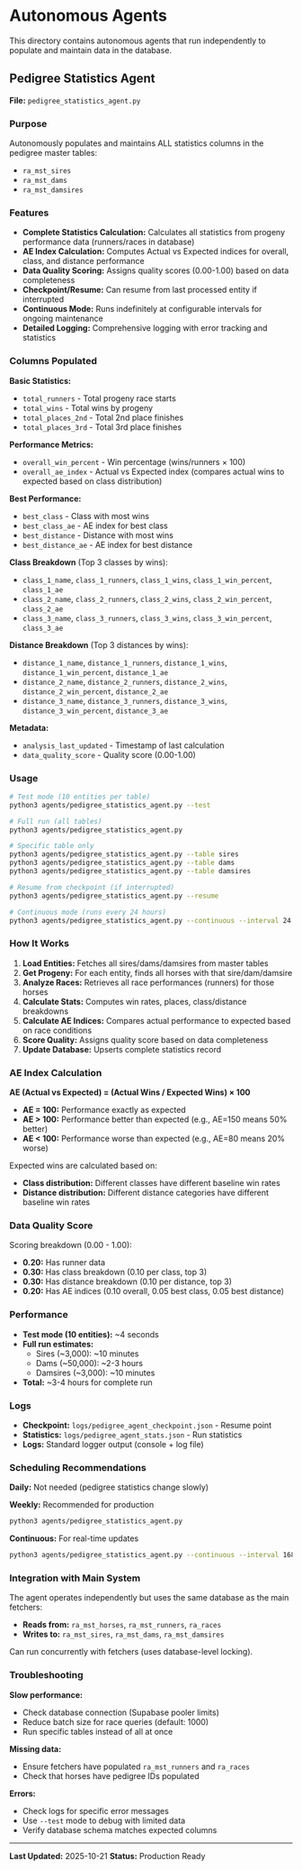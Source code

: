 # Autonomous Agents

This directory contains autonomous agents that run independently to populate and maintain data in the database.

## Pedigree Statistics Agent

**File:** `pedigree_statistics_agent.py`

### Purpose

Autonomously populates and maintains ALL statistics columns in the pedigree master tables:
- `ra_mst_sires`
- `ra_mst_dams`
- `ra_mst_damsires`

### Features

- **Complete Statistics Calculation:** Calculates all statistics from progeny performance data (runners/races in database)
- **AE Index Calculation:** Computes Actual vs Expected indices for overall, class, and distance performance
- **Data Quality Scoring:** Assigns quality scores (0.00-1.00) based on data completeness
- **Checkpoint/Resume:** Can resume from last processed entity if interrupted
- **Continuous Mode:** Runs indefinitely at configurable intervals for ongoing maintenance
- **Detailed Logging:** Comprehensive logging with error tracking and statistics

### Columns Populated

**Basic Statistics:**
- `total_runners` - Total progeny race starts
- `total_wins` - Total wins by progeny
- `total_places_2nd` - Total 2nd place finishes
- `total_places_3rd` - Total 3rd place finishes

**Performance Metrics:**
- `overall_win_percent` - Win percentage (wins/runners × 100)
- `overall_ae_index` - Actual vs Expected index (compares actual wins to expected based on class distribution)

**Best Performance:**
- `best_class` - Class with most wins
- `best_class_ae` - AE index for best class
- `best_distance` - Distance with most wins
- `best_distance_ae` - AE index for best distance

**Class Breakdown** (Top 3 classes by wins):
- `class_1_name`, `class_1_runners`, `class_1_wins`, `class_1_win_percent`, `class_1_ae`
- `class_2_name`, `class_2_runners`, `class_2_wins`, `class_2_win_percent`, `class_2_ae`
- `class_3_name`, `class_3_runners`, `class_3_wins`, `class_3_win_percent`, `class_3_ae`

**Distance Breakdown** (Top 3 distances by wins):
- `distance_1_name`, `distance_1_runners`, `distance_1_wins`, `distance_1_win_percent`, `distance_1_ae`
- `distance_2_name`, `distance_2_runners`, `distance_2_wins`, `distance_2_win_percent`, `distance_2_ae`
- `distance_3_name`, `distance_3_runners`, `distance_3_wins`, `distance_3_win_percent`, `distance_3_ae`

**Metadata:**
- `analysis_last_updated` - Timestamp of last calculation
- `data_quality_score` - Quality score (0.00-1.00)

### Usage

```bash
# Test mode (10 entities per table)
python3 agents/pedigree_statistics_agent.py --test

# Full run (all tables)
python3 agents/pedigree_statistics_agent.py

# Specific table only
python3 agents/pedigree_statistics_agent.py --table sires
python3 agents/pedigree_statistics_agent.py --table dams
python3 agents/pedigree_statistics_agent.py --table damsires

# Resume from checkpoint (if interrupted)
python3 agents/pedigree_statistics_agent.py --resume

# Continuous mode (runs every 24 hours)
python3 agents/pedigree_statistics_agent.py --continuous --interval 24
```

### How It Works

1. **Load Entities:** Fetches all sires/dams/damsires from master tables
2. **Get Progeny:** For each entity, finds all horses with that sire/dam/damsire
3. **Analyze Races:** Retrieves all race performances (runners) for those horses
4. **Calculate Stats:** Computes win rates, places, class/distance breakdowns
5. **Calculate AE Indices:** Compares actual performance to expected based on race conditions
6. **Score Quality:** Assigns quality score based on data completeness
7. **Update Database:** Upserts complete statistics record

### AE Index Calculation

**AE (Actual vs Expected) = (Actual Wins / Expected Wins) × 100**

- **AE = 100:** Performance exactly as expected
- **AE > 100:** Performance better than expected (e.g., AE=150 means 50% better)
- **AE < 100:** Performance worse than expected (e.g., AE=80 means 20% worse)

Expected wins are calculated based on:
- **Class distribution:** Different classes have different baseline win rates
- **Distance distribution:** Different distance categories have different baseline win rates

### Data Quality Score

Scoring breakdown (0.00 - 1.00):
- **0.20:** Has runner data
- **0.30:** Has class breakdown (0.10 per class, top 3)
- **0.30:** Has distance breakdown (0.10 per distance, top 3)
- **0.20:** Has AE indices (0.10 overall, 0.05 best class, 0.05 best distance)

### Performance

- **Test mode (10 entities):** ~4 seconds
- **Full run estimates:**
  - Sires (~3,000): ~10 minutes
  - Dams (~50,000): ~2-3 hours
  - Damsires (~3,000): ~10 minutes
- **Total:** ~3-4 hours for complete run

### Logs

- **Checkpoint:** `logs/pedigree_agent_checkpoint.json` - Resume point
- **Statistics:** `logs/pedigree_agent_stats.json` - Run statistics
- **Logs:** Standard logger output (console + log file)

### Scheduling Recommendations

**Daily:** Not needed (pedigree statistics change slowly)

**Weekly:** Recommended for production
```bash
python3 agents/pedigree_statistics_agent.py
```

**Continuous:** For real-time updates
```bash
python3 agents/pedigree_statistics_agent.py --continuous --interval 168  # Weekly
```

### Integration with Main System

The agent operates independently but uses the same database as the main fetchers:
- **Reads from:** `ra_mst_horses`, `ra_mst_runners`, `ra_races`
- **Writes to:** `ra_mst_sires`, `ra_mst_dams`, `ra_mst_damsires`

Can run concurrently with fetchers (uses database-level locking).

### Troubleshooting

**Slow performance:**
- Check database connection (Supabase pooler limits)
- Reduce batch size for race queries (default: 1000)
- Run specific tables instead of all at once

**Missing data:**
- Ensure fetchers have populated `ra_mst_runners` and `ra_races`
- Check that horses have pedigree IDs populated

**Errors:**
- Check logs for specific error messages
- Use `--test` mode to debug with limited data
- Verify database schema matches expected columns

---

**Last Updated:** 2025-10-21
**Status:** Production Ready

